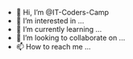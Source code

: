- 👋 Hi, I’m @IT-Coders-Camp
- 👀 I’m interested in ...
- 🌱 I’m currently learning ...
- 💞️ I’m looking to collaborate on ...
- 📫 How to reach me ...

<!---
IT-Coders-Camp/IT-Coders-Camp is a ✨ special ✨ repository because its `README.md` (this file) appears on your GitHub profile.
You can click the Preview link to take a look at your changes.
--->
